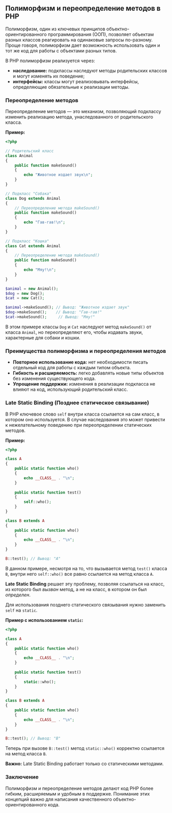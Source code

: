 ## Полиморфизм и переопределение методов в PHP

Полиморфизм, один из ключевых принципов объектно-ориентированного программирования (ООП),  позволяет объектам разных классов реагировать на одинаковые запросы по-разному. Проще говоря, полиморфизм дает возможность использовать один и тот же код для работы с объектами разных типов. 

В PHP полиморфизм реализуется через:

* **наследование:** подклассы наследуют методы родительских классов и могут изменять их поведение;
* **интерфейсы:**  классы могут реализовывать интерфейсы, определяющие обязательные к реализации методы.

### Переопределение методов

Переопределение методов — это механизм, позволяющий подклассу  изменить реализацию метода, унаследованного от родительского класса.  

**Пример:**

```php
<?php

// Родительский класс
class Animal 
{
    public function makeSound() 
    {
        echo "Животное издает звук\n";
    }
}

// Подкласс "Собака"
class Dog extends Animal 
{
    // Переопределение метода makeSound()
    public function makeSound() 
    {
        echo "Гав-гав!\n"; 
    }
}

// Подкласс "Кошка"
class Cat extends Animal 
{
    // Переопределение метода makeSound()
    public function makeSound() 
    {
        echo "Мяу!\n"; 
    }
}

$animal = new Animal();
$dog = new Dog();
$cat = new Cat();

$animal->makeSound(); // Вывод: "Животное издает звук"
$dog->makeSound();    // Вывод: "Гав-гав!"
$cat->makeSound();     // Вывод: "Мяу!" 
```

В этом примере классы `Dog` и `Cat` наследуют метод `makeSound()` от класса `Animal`, но переопределяют его, чтобы  издавать звуки, характерные для собаки и кошки.

###  Преимущества полиморфизма и переопределения методов

* **Повторное использование кода:**  нет необходимости писать отдельный код для работы с каждым типом объекта.
* **Гибкость и расширяемость:**  легко добавлять новые типы объектов без изменения существующего кода.
* **Упрощение поддержки:** изменения в реализации подкласса не влияют на код, использующий родительский класс.

###  Late Static Binding (Позднее статическое связывание)

В PHP  ключевое слово `self`  внутри класса ссылается на  сам класс, в котором оно используется.  В случае наследования это может привести к нежелательному поведению при переопределении статических методов.

**Пример:**

```php
<?php

class A 
{
    public static function who() 
    {
        echo __CLASS__ . "\n";
    }
    
    public static function test() 
    {
        self::who(); 
    }
}

class B extends A 
{
    public static function who() 
    {
        echo __CLASS__ . "\n";
    }
}

B::test(); // Вывод: "A" 
```

В данном примере, несмотря на то, что  вызывается метод `test()`  класса `B`,  внутри него  `self::who()`  все равно ссылается на метод класса `A`.

**Late Static Binding** решает эту проблему, позволяя  ссылаться на класс, из которого был  *вызван* метод, а не на класс, в котором он был *определен*. 

Для использования позднего статического связывания нужно заменить `self` на `static`.

**Пример с использованием `static`:**

```php
<?php

class A 
{
    public static function who() 
    {
        echo __CLASS__ . "\n";
    }
    
    public static function test() 
    {
        static::who(); 
    }
}

class B extends A 
{
    public static function who() 
    {
        echo __CLASS__ . "\n";
    }
}

B::test(); // Вывод: "B" 
```

Теперь при вызове `B::test()` метод `static::who()`  корректно ссылается на метод класса `B`. 

**Важно:** Late Static Binding работает только со статическими методами. 

###  Заключение

Полиморфизм и переопределение методов  делают код PHP более гибким, расширяемым и удобным в поддержке.  Понимание этих концепций  важно для написания качественного объектно-ориентированного кода.